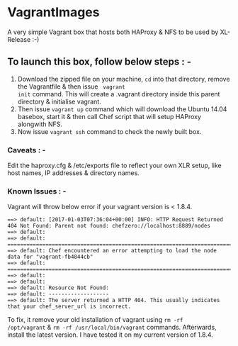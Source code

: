 # VagrantImages
A very simple Vagrant box that hosts both HAProxy & NFS to be used by XL-Release :-)
## To launch this box, follow below steps : -
1. Download the zipped file on your machine, <code>cd</code> into that directory, remove the Vagrantfile & then issue <code> vagrant init</code> command. This will create a .vagrant directory inside this parent directory & initialise vagrant.
2. Then issue <code>vagrant up</code> command which will download the Ubuntu 14.04 basebox, start it & then call Chef script that will setup HAProxy alongwith NFS.
3. Now issue <code>vagrant ssh</code> command to check the newly built box.

### Caveats : -
Edit the haproxy.cfg & /etc/exports file to reflect your own XLR setup, like host names, IP addresses & directory names.

### Known Issues : -
Vagrant will throw below error if your vagrant version is < 1.8.4.

```
==> default: [2017-01-03T07:36:04+00:00] INFO: HTTP Request Returned 404 Not Found: Parent not found: chefzero://localhost:8889/nodes
==> default: 
==> default: ================================================================================
==> default: Chef encountered an error attempting to load the node data for "vagrant-fb4844cb"
==> default: ================================================================================
==> default: 
==> default: 
==> default: Resource Not Found:
==> default: -------------------
==> default: The server returned a HTTP 404. This usually indicates that your chef_server_url is incorrect.
```

To fix, it remove your old installation of vagrant using <code>rm -rf /opt/vagrant</code> & <code>rm -rf /usr/local/bin/vagrant</code> commands. Afterwards, install the latest version. I have tested it on my current version of 1.8.4.
